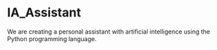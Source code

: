 # IA_Assistant
We are creating a personal assistant with artificial intelligence using the Python programming language.
